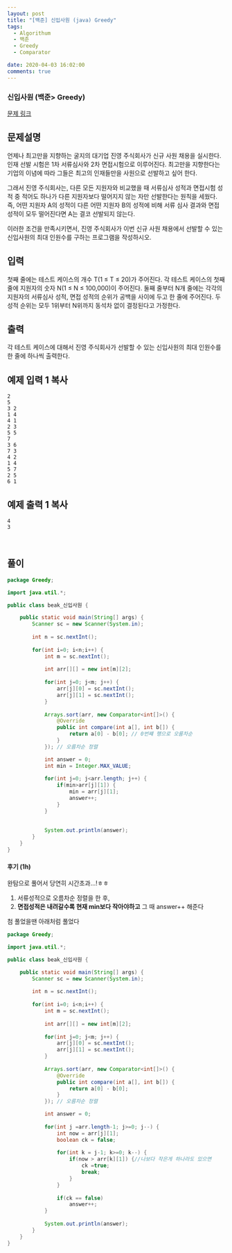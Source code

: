 ```yaml
---
layout: post
title: "[백준] 신입사원 (java) Greedy"
tags:
  - Algorithum
  - 백준
  - Greedy
  - Comparator

date: 2020-04-03 16:02:00
comments: true
---
```


###   신입사원 (백준> Greedy)

[문제 링크](https://www.acmicpc.net/problem/1946 )

## 문제설명

언제나 최고만을 지향하는 굴지의 대기업 진영 주식회사가 신규 사원 채용을 실시한다. 인재 선발 시험은 1차 서류심사와 2차 면접시험으로 이루어진다. 최고만을 지향한다는 기업의 이념에 따라 그들은 최고의 인재들만을 사원으로 선발하고 싶어 한다.

그래서 진영 주식회사는, 다른 모든 지원자와 비교했을 때 서류심사 성적과 면접시험 성적 중 적어도 하나가 다른 지원자보다 떨어지지 않는 자만 선발한다는 원칙을 세웠다. 즉, 어떤 지원자 A의 성적이 다른 어떤 지원자 B의 성적에 비해 서류 심사 결과와 면접 성적이 모두 떨어진다면 A는 결코 선발되지 않는다.

이러한 조건을 만족시키면서, 진영 주식회사가 이번 신규 사원 채용에서 선발할 수 있는 신입사원의 최대 인원수를 구하는 프로그램을 작성하시오.

## 입력

첫째 줄에는 테스트 케이스의 개수 T(1 ≤ T ≤ 20)가 주어진다. 각 테스트 케이스의 첫째 줄에 지원자의 숫자 N(1 ≤ N ≤ 100,000)이 주어진다. 둘째 줄부터 N개 줄에는 각각의 지원자의 서류심사 성적, 면접 성적의 순위가 공백을 사이에 두고 한 줄에 주어진다. 두 성적 순위는 모두 1위부터 N위까지 동석차 없이 결정된다고 가정한다.

## 출력

각 테스트 케이스에 대해서 진영 주식회사가 선발할 수 있는 신입사원의 최대 인원수를 한 줄에 하나씩 출력한다.

## 예제 입력 1 복사

```
2
5
3 2
1 4
4 1
2 3
5 5
7
3 6
7 3
4 2
1 4
5 7
2 5
6 1
```

## 예제 출력 1 복사

```
4
3
```

<br>

## 풀이

```java
package Greedy;

import java.util.*;

public class beak_신입사원 {

	public static void main(String[] args) {
		Scanner sc = new Scanner(System.in);
		
		int n = sc.nextInt();
		
		for(int i=0; i<n;i++) {
			int m = sc.nextInt();
			
			int arr[][] = new int[m][2];
			
			for(int j=0; j<m; j++) {
				arr[j][0] = sc.nextInt();
				arr[j][1] = sc.nextInt();
			}
			
			Arrays.sort(arr, new Comparator<int[]>() {
				@Override
				public int compare(int a[], int b[]) {
					return a[0] - b[0]; // 0번쨰 행으로 오룸차순
				}
			}); // 오름차순 정렬

			int answer = 0;
			int min = Integer.MAX_VALUE;
			
			for(int j=0; j<arr.length; j++) {
				if(min>arr[j][1]) {
					min = arr[j][1];
					answer++;
				}
			}
			
			
			System.out.println(answer);
		}
	}
}

```

#### 후기 (1h)

완탐으로 풀어서 당연히 시간초과...!ㅎㅎ <br>

1. 서류성적으로 오름차순 정렬을 한 후,
2. **면접성적은 내려갈수록 현재 min보다 작아야하고** 그 때 answer++ 해준다

첨 풀었을땐 아래처럼 풀었다

```java
package Greedy;

import java.util.*;

public class beak_신입사원 {

	public static void main(String[] args) {
		Scanner sc = new Scanner(System.in);
		
		int n = sc.nextInt();
		
		for(int i=0; i<n;i++) {
			int m = sc.nextInt();
			
			int arr[][] = new int[m][2];
			
			for(int j=0; j<m; j++) {
				arr[j][0] = sc.nextInt();
				arr[j][1] = sc.nextInt();
			}
			
			Arrays.sort(arr, new Comparator<int[]>() {
				@Override
				public int compare(int a[], int b[]) {
					return a[0] - b[0];
				}
			}); // 오름차순 정렬

			int answer = 0;
			
			for(int j =arr.length-1; j>=0; j--) {
				int now = arr[j][1];
				boolean ck = false;
				
				for(int k = j-1; k>=0; k--) {
					if(now > arr[k][1]) {//나보다 작은게 하나라도 있으면
						ck =true;
						break;
					}
				}
				
				if(ck == false)
					answer++;
			}
			
			System.out.println(answer);
		}
	}
}

```

